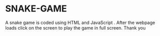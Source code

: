 # SNAKE-GAME
A snake game is coded using HTML and JavaScript . After the webpage loads click on the screen to play the game in full screen. Thank you
